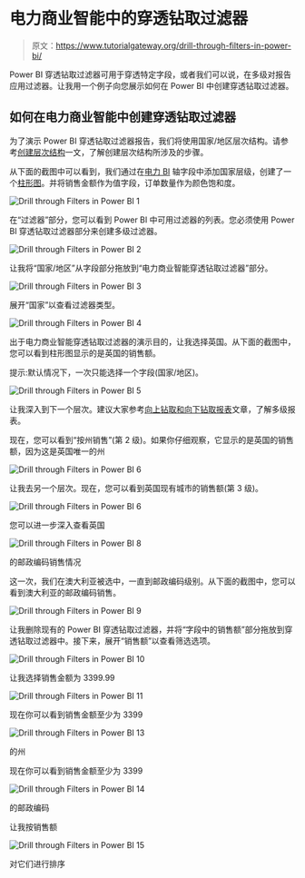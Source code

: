 # 电力商业智能中的穿透钻取过滤器

> 原文：<https://www.tutorialgateway.org/drill-through-filters-in-power-bi/>

Power BI 穿透钻取过滤器可用于穿透特定字段，或者我们可以说，在多级对报告应用过滤器。让我用一个例子向您展示如何在 Power BI 中创建穿透钻取过滤器。

## 如何在电力商业智能中创建穿透钻取过滤器

为了演示 Power BI 穿透钻取过滤器报告，我们将使用国家/地区层次结构。请参考[创建层次结构](https://www.tutorialgateway.org/create-hierarchy-in-power-bi/)一文，了解创建层次结构所涉及的步骤。

从下面的截图中可以看到，我们通过在[电力 BI](https://www.tutorialgateway.org/power-bi-tutorial/) 轴字段中添加国家层级，创建了一个[柱形图](https://www.tutorialgateway.org/column-chart-in-power-bi/)。并将销售金额作为值字段，订单数量作为颜色饱和度。

![Drill through Filters in Power BI 1](img/fc4b35d886df704a8a56fb179eda90c0.png)

在“过滤器”部分，您可以看到 Power BI 中可用过滤器的列表。您必须使用 Power BI 穿透钻取过滤器部分来创建多级过滤器。

![Drill through Filters in Power BI 2](img/435e2c0a0f87efc47c635ff93080781c.png)

让我将“国家/地区”从字段部分拖放到“电力商业智能穿透钻取过滤器”部分。

![Drill through Filters in Power BI 3](img/a1362ea6762024acd28aff080038d9b6.png)

展开“国家”以查看过滤器类型。

![Drill through Filters in Power BI 4](img/37f4d8dba9ff65543c7dc1aceb947540.png)

出于电力商业智能穿透钻取过滤器的演示目的，让我选择英国。从下面的截图中，您可以看到柱形图显示的是英国的销售额。

提示:默认情况下，一次只能选择一个字段(国家/地区)。

![Drill through Filters in Power BI 5](img/cf64d5761d1899d3e2473ee69aee4b9b.png)

让我深入到下一个层次。建议大家参考[向上钻取和向下钻取报表](https://www.tutorialgateway.org/drill-up-and-drill-down-reports-in-power-bi/)文章，了解多级报表。

现在，您可以看到“按州销售”(第 2 级)。如果你仔细观察，它显示的是英国的销售额，因为这是英国唯一的州

![Drill through Filters in Power BI 6](img/aa2a333622e56a918134afb6871da355.png)

让我去另一个层次。现在，您可以看到英国现有城市的销售额(第 3 级)。

![Drill through Filters in Power BI 6](img/3dd3d87d7604ecc82f980a33705ea90b.png)

您可以进一步深入查看英国

![Drill through Filters in Power BI 8](img/53d6337c17c1bab5e5b53fe202d4feed.png)

的邮政编码销售情况

这一次，我们在澳大利亚被选中，一直到邮政编码级别。从下面的截图中，您可以看到澳大利亚的邮政编码销售。

![Drill through Filters in Power BI 9](img/4450e8d7348e84d94055d9bbb024b330.png)

让我删除现有的 Power BI 穿透钻取过滤器，并将“字段中的销售额”部分拖放到穿透钻取过滤器中。接下来，展开“销售额”以查看筛选选项。

![Drill through Filters in Power BI 10](img/5cb9874122db8af456110672bac932d0.png)

让我选择销售金额为 3399.99

![Drill through Filters in Power BI 11](img/46fb80c1d2351f10d37ebebc87be3771.png)

现在你可以看到销售金额至少为 3399

![Drill through Filters in Power BI 13](img/5afd1cbdf4cf7b84533ad4de55d31119.png)

的州

现在你可以看到销售金额至少为 3399

![Drill through Filters in Power BI 14](img/ac6eaaf22973e46d8731ee0ede73f833.png)

的邮政编码

让我按销售额

![Drill through Filters in Power BI 15](img/56799807c0474bf321bdb5b12306e19a.png)

对它们进行排序